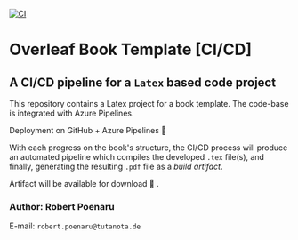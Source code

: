 [![CI](https://github.com/basavyr/Overleaf-Book-Template/actions/workflows/pipeline.yml/badge.svg)](https://github.com/basavyr/Overleaf-Book-Template/actions/workflows/pipeline.yml)

# Overleaf Book Template [CI/CD]

## A CI/CD pipeline for a `Latex` based code project

This repository contains a Latex project for a book template. The code-base is integrated with Azure Pipelines. 

Deployment on GitHub + Azure Pipelines 🚀

With each progress on the book's structure, the CI/CD process will produce an automated pipeline which compiles the developed `.tex` file(s), and finally, generating the resulting `.pdf` file as a *build artifact*.

Artifact will be available for download 📄 .

### Author: Robert Poenaru

E-mail: `robert.poenaru@tutanota.de`
